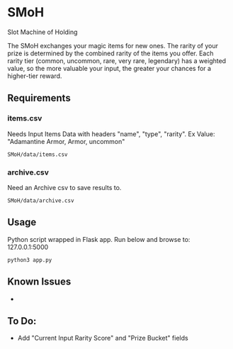 # SMoH
Slot Machine of Holding

The SMoH exchanges your magic items for new ones.
The rarity of your prize is determined by the combined rarity of the items you offer. Each rarity tier (common, uncommon, rare, very rare, legendary) has a weighted value, so the more valuable your input, the greater your chances for a higher-tier reward.

## Requirements
### items.csv
Needs Input Items Data with headers "name", "type", "rarity". Ex Value: "Adamantine Armor, Armor, uncommon"

```shellsession
SMoH/data/items.csv
```

### archive.csv
Need an Archive csv to save results to.
```shellsession
SMoH/data/archive.csv
```

## Usage
Python script wrapped in Flask app. Run below and browse to: 127.0.0.1:5000
```shellsession
python3 app.py
```

## Known Issues
* 

## To Do:
* Add "Current Input Rarity Score" and "Prize Bucket" fields
